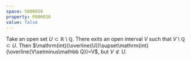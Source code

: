 ```yaml
---
space: S000059
property: P000010
value: false
---
```


Take an open set $U\subset \mathbb R\setminus\mathbb Q$.
There exits an open interval $V$ such that $V\setminus\mathbb Q\subset U$.
Then $\mathrm{int}(\overline{U})\supset\mathrm{int}(\overline{V\setminus\mathbb Q})=V$,
but $V\not\subset U$.
